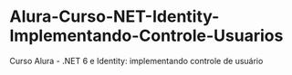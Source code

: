 # Alura-Curso-NET-Identity-Implementando-Controle-Usuarios
Curso Alura - .NET 6 e Identity: implementando controle de usuário

